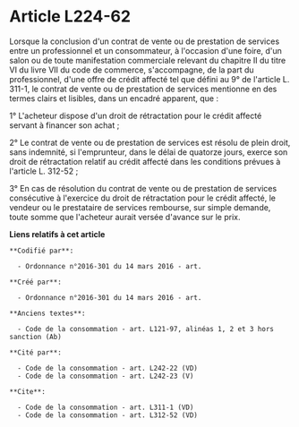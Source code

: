 # Article L224-62

Lorsque la conclusion d'un contrat de vente ou de prestation de services entre un professionnel et un consommateur, à
l'occasion d'une foire, d'un salon ou de toute manifestation commerciale relevant du chapitre II du titre VI du livre VII du
code de commerce, s'accompagne, de la part du professionnel, d'une offre de crédit affecté tel que défini au 9° de l'article
L. 311-1, le contrat de vente ou de prestation de services mentionne en des termes clairs et lisibles, dans un encadré
apparent, que : 

1° L'acheteur dispose d'un droit de rétractation pour le crédit affecté servant à financer son achat ; 

2° Le contrat de vente ou de prestation de services est résolu de plein droit, sans indemnité, si l'emprunteur, dans le délai
de quatorze jours, exerce son droit de rétractation relatif au crédit affecté dans les conditions prévues à l'article L.
312-52 ; 

3° En cas de résolution du contrat de vente ou de prestation de services consécutive à l'exercice du droit de rétractation
pour le crédit affecté, le vendeur ou le prestataire de services rembourse, sur simple demande, toute somme que l'acheteur
aurait versée d'avance sur le prix.

**Liens relatifs à cet article**

	**Codifié par**:

	  - Ordonnance n°2016-301 du 14 mars 2016 - art.

	**Créé par**:

	  - Ordonnance n°2016-301 du 14 mars 2016 - art.

	**Anciens textes**:

	  - Code de la consommation - art. L121-97, alinéas 1, 2 et 3 hors sanction (Ab)

	**Cité par**:

	  - Code de la consommation - art. L242-22 (VD)
	  - Code de la consommation - art. L242-23 (V)

	**Cite**:

	  - Code de la consommation - art. L311-1 (VD)
	  - Code de la consommation - art. L312-52 (VD)
